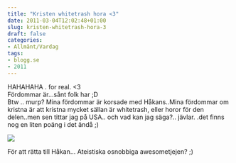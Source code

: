 ```yaml
---
title: "Kristen whitetrash hora <3"
date: 2011-03-04T12:02:48+01:00
slug: kristen-whitetrash-hora-3
draft: false
categories:
- Allmänt/Vardag
tags:
- blogg.se
- 2011
---
```

HAHAHAHA . for real. <3  
Fördommar är...sånt folk har ;D  
Btw .. murp? Mina fördommar är korsade med Håkans..Mina fördommar om kristna är att kristna mycket sällan är whitetrash, eller horor för den delen..men sen tittar jag på USA.. och vad kan jag säga?.. jävlar. .det finns nog en liten poäng i det ändå ;)  
  
![](/assets/images/blogg.se/dsc01713_135735153.jpg)  
  
  
För att rätta till Håkan... Ateistiska osnobbiga awesometjejen? ;)